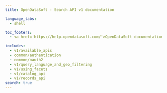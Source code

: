 ```yaml
---
title: OpenDataSoft - Search API v1 documentation

language_tabs:
  - shell

toc_footers:
  - <a href='https://help.opendatasoft.com/'>OpenDataSoft documentation</a>

includes:
  - v1/available_apis
  - common/authentication
  - common/oauth2
  - v1/query_language_and_geo_filtering
  - v1/using_facets
  - v1/catalog_api
  - v1/records_api
search: true
---
```

